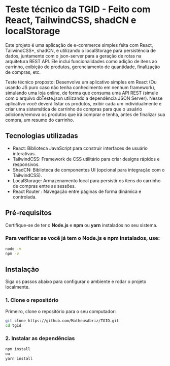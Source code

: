 # Teste técnico da TGID - Feito com React, TailwindCSS, shadCN e localStorage

Este projeto é uma aplicação de e-commerce simples feita com React, TailwindCSS*, shadCN, e utilizando o localStorage para persistência de dados, juntamente com o json-server para a geração de rotas na arquitetura REST API. Ele inclui funcionalidades como adição de itens ao carrinho, exibição de produtos, gerenciamento de quantidade, finalização de compras, etc. 

Teste técnico proposto: Desenvolva um aplicativo simples em React (Ou usando JS puro caso não tenha conhecimento em nenhum framework), simulando uma loja online, de forma que consuma uma API REST (simule com o arquivo dbTeste.json utilizando a dependência JSON Server). Nesse aplicativo você deverá listar os produtos, exibir cada um individualmente e criar uma sistemática de carrinho de compras para que o usuário adicione/remova os produtos que irá comprar e tenha, antes de finalizar sua compra, um resumo do carrinho. 

## Tecnologias utilizadas
- React: Biblioteca JavaScript para construir interfaces de usuário interativas.
- TailwindCSS: Framework de CSS utilitário para criar designs rápidos e responsivos.
- ShadCN: Biblioteca de componentes UI (opcional para integração com o TailwindCSS).
- LocalStorage: Armazenamento local para persistir os itens do carrinho de compras entre as sessões.
- React Router  : Navegação entre páginas de forma dinâmica e controlada.

## Pré-requisitos

Certifique-se de ter o **Node.js** e **npm** ou **yarn** instalados no seu sistema.

### Para verificar se você já tem o Node.js e npm instalados, use:

```bash
node -v
npm -v
```

## Instalação

Siga os passos abaixo para configurar o ambiente e rodar o projeto localmente.

### 1. Clone o repositório

Primeiro, clone o repositório para o seu computador:

```bash
git clone https://github.com/MatheusAbriz/TGID.git
cd tgid
```

### 2. Instalar as dependências
```bash
npm install
ou
yarn install
```
